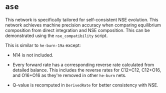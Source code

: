 # `ase`

This network is specifically tailored for self-consistent NSE evolution.
This network achieves machine precision accuracy when comparing equilibrium
composition from direct integration and NSE composition. 
This can be demonstrated using the `nse_compatibility` script.

This is similar to `he-burn-19a` except:

* N14 is not included.

* Every forward rate has a corresponding reverse rate calculated from
  detailed balance. This includes the reverse rates for C12+C12,
  C12+O16, and O16+O16 as they're removed in other `he-burn` nets.

* Q-value is recomputed in `DerivedRate` for better consistency
  with NSE.
